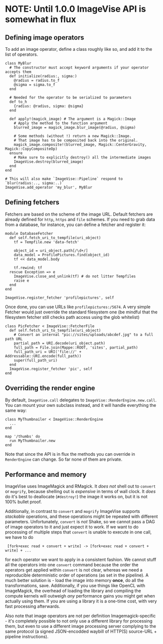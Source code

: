 # NOTE: Until 1.0.0 ImageVise API is somewhat in flux

## Defining image operators

To add an image operator, define a class roughly like so, and add it to the list of operators.

    class MyBlur
      # The constructor must accept keyword arguments if your operator accepts them
      def initialize(radius:, sigma:)
        @radius = radius.to_f
        @sigma = sigma.to_f
      end
      
      # Needed for the operator to be serialized to parameters
      def to_h
        {radius: @radius, sigma: @sigma}
      end
      
      def apply!(magick_image) # The argument is a Magick::Image
        # Apply the method to the function argument
        blurred_image = magick_image.blur_image(@radius, @sigma)
        
        # Some methods (without !) return a new Magick::Image.
        # That image has to be composited back into the original.
        magick_image.composite!(blurred_image, Magick::CenterGravity, Magick::CopyCompositeOp)
      ensure
        # Make sure to explicitly destroy() all the intermediate images
        ImageVise.destroy(blurred_image)
      end
    end
    
    # This will also make `ImageVise::Pipeline` respond to `blur(radius:.., sigma:..)`
    ImageVise.add_operator 'my_blur', MyBlur

## Defining fetchers

Fetchers are based on the scheme of the image URL. Default fetchers are already defined for `http`, `https`
and `file` schemes. If you need to grab data from a database, for instance, you can define a fetcher and register
it:

    module DatabaseFetcher
      def self.fetch_uri_to_tempfile(uri_object)
        tf = Tempfile.new 'data-fetch'
        
        object_id = uri_object.path[/\d+/]
        data_model = ProfilePictures.find(object_id)
        tf << data_model.body
        
        tf.rewind; tf
      rescue Exception => e
        ImageVise.close_and_unlink(tf) # do not litter Tempfiles
        raise e
      end
    end
    
    ImageVise.register_fetcher 'profilepictures', self

Once done, you can use URLs like `profilepictures:/5674`. A very simple Fetcher would just
override the standard filesystem one (be mindful that the filesystem fetcher still checks
path access using the glob whitelist)

    class PicFetcher < ImageVise::FetcherFile
      def self.fetch_uri_to_tempfile(uri_object)
        # Convert an internal "pic://sites/uploads/abcdef.jpg" to a full path URL
        partial_path = URI.decode(uri_object.path)
        full_path = File.join(Mappe::ROOT, 'sites', partial_path)
        full_path_uri = URI('file://' + Addressable::URI.encode(full_path))
        super(full_path_uri)
      end
      ImageVise.register_fetcher 'pic', self
    end

## Overriding the render engine

By default, `ImageVise.call` delegates to `ImageVise::RenderEngine.new.call`. You can mount your own subclass
instead, and it will handle everything the same way:

    class MyThumbnailer < ImageVise::RenderEngine
      ...
    end
    
    map '/thumbs' do
      run MyThumbnailer.new
    end

Note that since the API is in flux the methods you can override in `RenderEngine` can change.
So far none of them are private.

## Performance and memory

ImageVise uses ImageMagick and RMagick. It _does not_ shell out to `convert` or `mogrify`, because shelling out
is _expensive_ in terms of wall clock. It _does_ do it's best to deallocate (`#destroy!`) the image it works on,
but it is not 100% bullet proof.

Additionally, in contrast to `convert` and `mogrify` ImageVise supports _stackable_ operations, and these operations
might be repeated with different parameters. Unfortunately, `convert` is _not_ Shake, so we cannot pass a DAG of
image operators to it and just expect it to work. If we want to do processing of multiple steps that `convert` is
unable to execute in one call, we have to do

     [fork+exec read + convert + write] -> [fork+exec read + convert + write] + ...

for each operator we want to apply in a consistent fashion. We cannot stuff all the operators into one `convert`
command because the order the operators get applied within `convert` is not clear, whereas we need a reproducible
deterministic order of operations (as set in the pipeline). A much better solution is - load the image into memory
**once**, do all the transformations, save. Additionally, if you use things like OpenCL with ImageMagick, the overhead
of loading the library and compiling the compute kernels will outweigh _any_ performance gains you might get when
actually using them. If you are using a library it is a one-time cost, with very fast processing afterwards.

Also note that image operators are not per definition Imagemagick-specific - it's completely possible to not only use
a different library for processing them, but even to use a different image processing server complying to the
same protocol (a signed JSON-encodded waybill of HTTP(S) source-URL + pipeline instructions).
